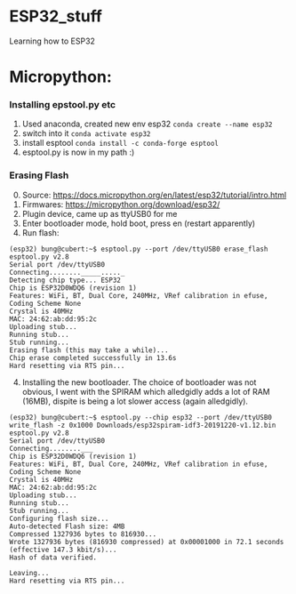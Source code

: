 # ESP32_stuff
Learning how to ESP32

# Micropython:  
### Installing epstool.py etc  
1. Used anaconda, created new env esp32 `conda create --name esp32`  
2. switch into it `conda activate esp32`  
3. install esptool `conda install -c conda-forge esptool`  
4. esptool.py is now in my path :)  

### Erasing Flash
0. Source: https://docs.micropython.org/en/latest/esp32/tutorial/intro.html  
0. Firmwares: https://micropython.org/download/esp32/  
1. Plugin device, came up as ttyUSB0 for me  
2. Enter bootloader mode, hold boot, press en (restart apparently)  
3. Run flash:
```
(esp32) bung@cubert:~$ esptool.py --port /dev/ttyUSB0 erase_flash
esptool.py v2.8
Serial port /dev/ttyUSB0
Connecting........_____....._
Detecting chip type... ESP32
Chip is ESP32D0WDQ6 (revision 1)
Features: WiFi, BT, Dual Core, 240MHz, VRef calibration in efuse, Coding Scheme None
Crystal is 40MHz
MAC: 24:62:ab:dd:95:2c
Uploading stub...
Running stub...
Stub running...
Erasing flash (this may take a while)...
Chip erase completed successfully in 13.6s
Hard resetting via RTS pin...
```  
4. Installing the new bootloader. The choice of bootloader was not obvious, I went with the SPIRAM which alledgidly adds a lot of RAM (16MB), dispite is being a lot slower access (again alledgidly). 
```
(esp32) bung@cubert:~$ esptool.py --chip esp32 --port /dev/ttyUSB0 write_flash -z 0x1000 Downloads/esp32spiram-idf3-20191220-v1.12.bin 
esptool.py v2.8
Serial port /dev/ttyUSB0
Connecting........___
Chip is ESP32D0WDQ6 (revision 1)
Features: WiFi, BT, Dual Core, 240MHz, VRef calibration in efuse, Coding Scheme None
Crystal is 40MHz
MAC: 24:62:ab:dd:95:2c
Uploading stub...
Running stub...
Stub running...
Configuring flash size...
Auto-detected Flash size: 4MB
Compressed 1327936 bytes to 816930...
Wrote 1327936 bytes (816930 compressed) at 0x00001000 in 72.1 seconds (effective 147.3 kbit/s)...
Hash of data verified.

Leaving...
Hard resetting via RTS pin...
```  
